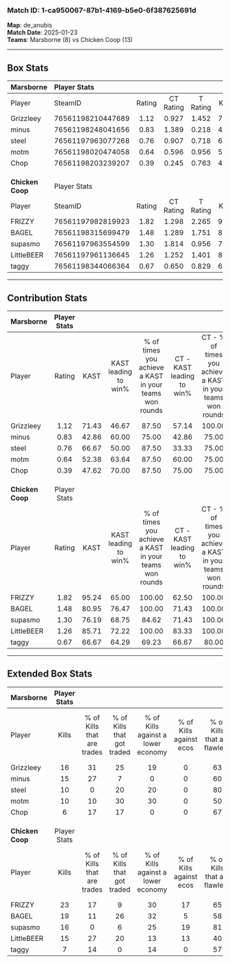 ### Match ID: 1-ca950067-87b1-4169-b5e0-6f387625691d  
**Map**: de_anubis  
**Match Date**: 2025-01-23  
**Teams**: Marsborne (8) vs Chicken Coop (13)  

---  

## Box Stats  

| **Marsborne**    | Player Stats      |        |           |          |       |      |       |         |        |      |     |
| :- | :- | :-: | :-: | :-: | :-: | :-: | :-: | :-: | :-: | :-: | :-: |
| Player           | SteamID           | Rating | CT Rating | T Rating | KAST  | ADR  | Kills | Assists | Deaths | K/D  | HS% |
| Grizzleey        | 76561198210447689 |  1.12  |   0.927   |  1.452   | 71.43 | 83.7 |  16   |    4    |   16   | 1.00 | 56  |
| minus            | 76561198248041656 |  0.83  |   1.389   |  0.218   | 42.86 | 72.4 |  15   |    2    |   16   | 0.94 | 40  |
| steel            | 76561197963077268 |  0.76  |   0.907   |  0.718   | 66.67 | 47.9 |  10   |    1    |   14   | 0.71 | 20  |
| motm             | 76561198020474058 |  0.64  |   0.596   |  0.956   | 52.38 | 61.9 |  10   |    4    |   17   | 0.59 | 50  |
| Chop             | 76561198203239207 |  0.39  |   0.245   |  0.763   | 47.62 | 42.8 |   6   |    5    |   17   | 0.35 | 50  |
|                  |                   |        |           |          |       |      |       |         |        |      |     |
|                  |                   |        |           |          |       |      |       |         |        |      |     |
|                  |                   |        |           |          |       |      |       |         |        |      |     |
| **Chicken Coop** | Player Stats      |        |           |          |       |      |       |         |        |      |     |
| Player           | SteamID           | Rating | CT Rating | T Rating | KAST  | ADR  | Kills | Assists | Deaths | K/D  | HS% |
| FRIZZY           | 76561197982819923 |  1.82  |   1.298   |  2.265   | 95.24 | 95.2 |  23   |    4    |   8    | 2.88 | 52  |
| BAGEL            | 76561198315699479 |  1.48  |   1.289   |  1.751   | 80.95 | 99.2 |  19   |    6    |   12   | 1.58 | 47  |
| supasmo          | 76561197963554599 |  1.30  |   1.814   |  0.956   | 76.19 | 80.8 |  16   |    3    |   10   | 1.60 | 31  |
| LittleBEER       | 76561197961136645 |  1.26  |   1.252   |  1.401   | 85.71 | 84.5 |  15   |    8    |   14   | 1.07 | 73  |
| taggy            | 76561198344066364 |  0.67  |   0.650   |  0.829   | 66.67 | 44.9 |   7   |    4    |   13   | 0.54 | 85  |
---  

## Contribution Stats  

| **Marsborne**    | Player Stats |       |                      |                                                        |                           |                                                             |                          |                                                            |
| :- | :-: | :-: | :-: | :-: | :-: | :-: | :-: | :-: |
| Player           |    Rating    | KAST  | KAST leading to win% | % of times you achieve a KAST in your teams won rounds | CT - KAST leading to win% | CT - % of times you achieve a KAST in your teams won rounds | T - KAST leading to win% | T - % of times you achieve a KAST in your teams won rounds |
| Grizzleey        |     1.12     | 71.43 |        46.67         |                         87.50                          |           57.14           |                           100.00                            |          37.50           |                           75.00                            |
| minus            |     0.83     | 42.86 |        60.00         |                         75.00                          |           42.86           |                            75.00                            |          100.00          |                           75.00                            |
| steel            |     0.76     | 66.67 |        50.00         |                         87.50                          |           33.33           |                            75.00                            |          80.00           |                           100.00                           |
| motm             |     0.64     | 52.38 |        63.64         |                         87.50                          |           60.00           |                            75.00                            |          66.67           |                           100.00                           |
| Chop             |     0.39     | 47.62 |        70.00         |                         87.50                          |           75.00           |                            75.00                            |          66.67           |                           100.00                           |
|                  |              |       |                      |                                                        |                           |                                                             |                          |                                                            |
|                  |              |       |                      |                                                        |                           |                                                             |                          |                                                            |
|                  |              |       |                      |                                                        |                           |                                                             |                          |                                                            |
| **Chicken Coop** | Player Stats |       |                      |                                                        |                           |                                                             |                          |                                                            |
| Player           |    Rating    | KAST  | KAST leading to win% | % of times you achieve a KAST in your teams won rounds | CT - KAST leading to win% | CT - % of times you achieve a KAST in your teams won rounds | T - KAST leading to win% | T - % of times you achieve a KAST in your teams won rounds |
| FRIZZY           |     1.82     | 95.24 |        65.00         |                         100.00                         |           62.50           |                           100.00                            |          66.67           |                           100.00                           |
| BAGEL            |     1.48     | 80.95 |        76.47         |                         100.00                         |           71.43           |                           100.00                            |          80.00           |                           100.00                           |
| supasmo          |     1.30     | 76.19 |        68.75         |                         84.62                          |           71.43           |                           100.00                            |          66.67           |                           75.00                            |
| LittleBEER       |     1.26     | 85.71 |        72.22         |                         100.00                         |           83.33           |                           100.00                            |          66.67           |                           100.00                           |
| taggy            |     0.67     | 66.67 |        64.29         |                         69.23                          |           66.67           |                            80.00                            |          62.50           |                           62.50                            |
---  

## Extended Box Stats  

| **Marsborne**    | Player Stats |                            |                            |                                    |                         |                              |                                 |        |                             |                                     |                          |                               |                            |
| :- | :-: | :-: | :-: | :-: | :-: | :-: | :-: | :-: | :-: | :-: | :-: | :-: | :-: |
| Player           |    Kills     | % of Kills that are trades | % of Kills that got traded | % of Kills against a lower economy | % of Kills against ecos | % of Kills that are flawless | % of Kills that are close duels | Deaths | % of Deaths that get traded | % of Deaths against a lower economy | % of Deaths against ecos | % of Deaths that are flawless | % of Deaths that are close |
| Grizzleey        |      16      |             31             |             25             |                 19                 |            0            |              63              |                6                |   16   |              6              |                 13                  |            0             |              63               |             0              |
| minus            |      15      |             27             |             7              |                 0                  |            0            |              60              |                7                |   16   |              6              |                 19                  |            0             |              69               |             0              |
| steel            |      10      |             0              |             20             |                 20                 |            0            |              80              |                0                |   14   |             14              |                 14                  |            0             |              79               |             0              |
| motm             |      10      |             10             |             30             |                 30                 |            0            |              50              |                0                |   17   |             24              |                 12                  |            0             |              41               |             0              |
| Chop             |      6       |             17             |             17             |                 0                  |            0            |              67              |                0                |   17   |             18              |                 18                  |            0             |              59               |             12             |
|                  |              |                            |                            |                                    |                         |                              |                                 |        |                             |                                     |                          |                               |                            |
|                  |              |                            |                            |                                    |                         |                              |                                 |        |                             |                                     |                          |                               |                            |
|                  |              |                            |                            |                                    |                         |                              |                                 |        |                             |                                     |                          |                               |                            |
| **Chicken Coop** | Player Stats |                            |                            |                                    |                         |                              |                                 |        |                             |                                     |                          |                               |                            |
| Player           |    Kills     | % of Kills that are trades | % of Kills that got traded | % of Kills against a lower economy | % of Kills against ecos | % of Kills that are flawless | % of Kills that are close duels | Deaths | % of Deaths that get traded | % of Deaths against a lower economy | % of Deaths against ecos | % of Deaths that are flawless | % of Deaths that are close |
| FRIZZY           |      23      |             17             |             9              |                 30                 |           17            |              65              |                9                |   8    |             13              |                  0                  |            0             |              75               |             0              |
| BAGEL            |      19      |             11             |             26             |                 32                 |            5            |              58              |                0                |   12   |             25              |                 17                  |            17            |              58               |             17             |
| supasmo          |      16      |             0              |             6              |                 25                 |           19            |              81              |                0                |   10   |             10              |                  0                  |            0             |              40               |             0              |
| LittleBEER       |      15      |             27             |             20             |                 13                 |           13            |              40              |                0                |   14   |             21              |                  7                  |            0             |              57               |             0              |
| taggy            |      7       |             14             |             0              |                 14                 |            0            |              57              |                0                |   13   |             23              |                  8                  |            0             |              85               |             0              |
